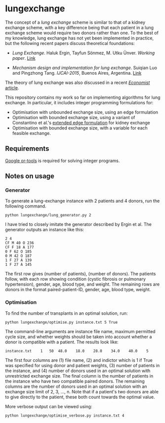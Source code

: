 # lungexchange

The concept of a _lung exchange_ scheme is similar to that of a kidney
exchange scheme, with a key difference being that each patient in a
lung exchange scheme would require two donors rather than one. To the
best of my knowledge, lung exchange has not yet been implemented in
practice, but the following recent papers discuss theoretical foundations:

- _Lung Exchange_. Haluk Ergin, Tayfun Sönmez, M. Utku Ünver. _Working
  paper_. [Link](http://www.tayfunsonmez.net/wp-content/uploads/2014/09/lung-exchange-6.pdf
)

- _Mechanism design and implementation for lung exchange_. Suiqian Luo and
  Pingzhong Tang. *IJCAI-2015*, Buenos Aires, Argentina. [Link](http://iiis.tsinghua.edu.cn/~kenshin/lung.pdf)

The theory of lung exchange was also discussed in a recent
[_Economist_ article](http://www.economist.com/blogs/freeexchange/2014/09/lung-exchanges).

This repository contains my work so far on implementing algorithms for
lung exchange. In particular, it includes integer programming formulations
for:

- Optimisation with unbounded exchange size, using an edge formulation
- Optimisation with bounded exchange size, using a variant of Constantino et al.'s
  [extended edge formulation](http://www.sciencedirect.com/science/article/pii/S0377221713004244) for kidney exchange
- Optimisation with bounded exchange size, with a variable for each feasible
  exchange.

## Requirements

[Google or-tools](https://developers.google.com/optimization/installing) is required for solving integer programs.

## Notes on usage

### Generator

To generate a lung-exchange instance with 2 patients and 4 donors, run the following command.

    python lungexchange/lung_generator.py 2

I have tried to closely imitate the generator described by Ergin et al. The generator outputs an instance like this:

    2 4
    CF M 40 O 236
    CF F 18 A 177
    0 F 62 O 185
    0 M 42 O 187
    1 F 27 A 139
    1 F 27 A 145

The first row gives (number of patients), (number of donors). The patients follow, with each row showing condition (cystic fibrosis or pulmonary hypertension), gender, age, blood type, and weight. The remaining rows are donors in the format paired-patient-ID, gender, age, blood type, weight.

### Optimisation

To find the number of transplants in an optimal solution, run:

    python lungexchange/optimise.py instance.txt 5 True

The command-line arguments are instance file name, maximum permitted cycle size, and whether weights should be taken into account whether a donor is compatible with a patient. The results look like:

    instance.txt    1   50  48.0    18.0    28.0    34.0    40.0    5

The first four columns are (1) file name, (2) and indictor which is 1 if True was specified for using donor and patient weights, (3) number of patients in the instance, and (4) number of donors used in an optimal solution with unrestricted exchange size. The final column is the number of patients in the instance who have two compatible paired donors. The remaining columns are the number of donors used in an optimal solution with an exchange size limit of 2, 3, ..., n. Note that if a patient's two donors are able to give directly to the patient, these both count towards the optimal value.

More verbose output can be viewed using:
    
    python lungexchange/optimise_verbose.py instance.txt 4
